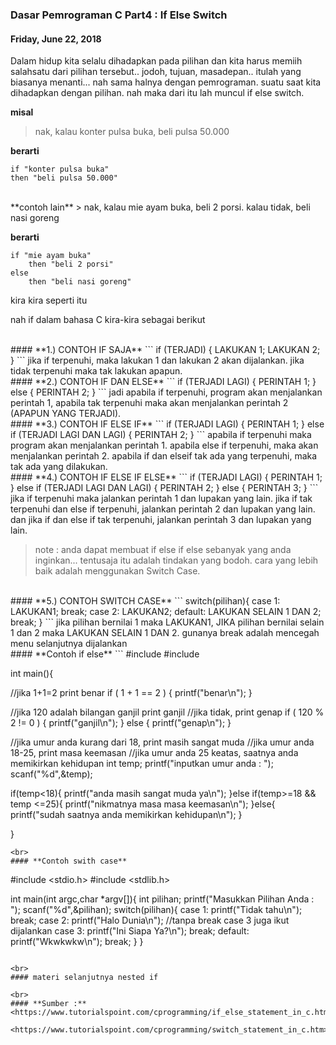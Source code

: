### **Dasar Pemrograman C Part4 : If Else Switch**
#### Friday, June 22, 2018

Dalam hidup kita selalu dihadapkan pada pilihan dan kita harus memiih 
salahsatu dari pilihan tersebut.. jodoh, tujuan, masadepan.. itulah 
yang biasanya menanti... nah sama halnya dengan pemrograman. suatu 
saat kita dihadapkan dengan pilihan. nah maka dari itu lah muncul 
if else switch.

**misal**
> nak, kalau konter pulsa buka, beli pulsa 50.000

**berarti**
```
if "konter pulsa buka"
then "beli pulsa 50.000"
```

<br>
**contoh lain**
> nak, kalau mie ayam buka, beli 2 porsi. kalau tidak, beli nasi goreng

**berarti**
```
if "mie ayam buka"
	then "beli 2 porsi"
else
	then "beli nasi goreng"
```

kira kira seperti itu

nah if dalam bahasa C kira-kira sebagai berikut

<br>
#### **1.) CONTOH IF SAJA**
```
if (TERJADI)
{
      LAKUKAN 1;
      LAKUKAN 2;
}
```
jika if terpenuhi, maka lakukan 1 dan lakukan 2 akan dijalankan. 
jika tidak terpenuhi maka tak lakukan apapun.

<br>
#### **2.) CONTOH IF DAN ELSE**
```
if (TERJADI LAGI)
{
      PERINTAH 1;
}
else
{
      PERINTAH 2;
}
```
jadi apabila if terpenuhi, program akan menjalankan perintah 1, 
apabila tak terpenuhi maka akan menjalankan perintah 2 
(APAPUN YANG TERJADI).

<br>
#### **3.) CONTOH IF ELSE IF**
```
if (TERJADI LAGI)
{
      PERINTAH 1;
}
else if (TERJADI LAGI DAN LAGI)
{
      PERINTAH 2;
}
```
apabila if terpenuhi maka program akan menjalankan perintah 1. 
apabila else if terpenuhi, maka akan menjalankan perintah 2. 
apabila if dan elseif tak ada yang terpenuhi, maka tak ada 
yang dilakukan.

<br>
#### **4.) CONTOH IF ELSE IF ELSE**
```
if (TERJADI LAGI)
{
      PERINTAH 1;
}
else if (TERJADI LAGI DAN LAGI)
{
      PERINTAH 2;
}
else
{
      PERINTAH 3;
}
```
jika if terpenuhi maka jalankan perintah 1 dan lupakan yang lain. 
jika if tak terpenuhi dan else if terpenuhi, jalankan perintah 2 
dan lupakan yang lain. dan jika if dan else if tak terpenuhi, 
jalankan perintah 3 dan lupakan yang lain.

> note : anda dapat membuat if else if else sebanyak yang anda 
inginkan... tentusaja itu adalah tindakan yang bodoh. cara yang 
lebih baik adalah menggunakan Switch Case.

<br>
#### **5.) CONTOH SWITCH CASE**
```
switch(pilihan){
      case 1:
            LAKUKAN1;
            break;
      case 2:
            LAKUKAN2;
      default:
            LAKUKAN SELAIN 1 DAN 2;
            break;
}
```
jika pilihan bernilai 1 maka LAKUKAN1, JIKA pilihan bernilai selain 
1 dan 2 maka LAKUKAN SELAIN 1 DAN 2. gunanya break adalah mencegah 
menu selanjutnya dijalankan

<br>
#### **Contoh if else**
```
#include <stdio.h>
#include <stdlib.h>

int main(){

//jika 1+1=2 print benar
if ( 1 + 1 == 2 )
{
    printf("benar\n");
}

//jika 120 adalah bilangan ganjil print ganjil
//jika tidak, print genap
if ( 120 % 2 != 0 )
{
    printf("ganjil\n");
}
else
{
    printf("genap\n");
}

//jika umur anda kurang dari 18, print masih sangat muda
//jika umur anda 18-25, print masa keemasan
//jika umur anda 25 keatas, saatnya anda memikirkan kehidupan
int temp;
printf("inputkan umur anda : ");
scanf("%d",&temp);

if(temp<18){
    printf("anda masih sangat muda ya\n");
}else if(temp>=18 && temp <=25){
    printf("nikmatnya masa masa keemasan\n");
}else{
    printf("sudah saatnya anda memikirkan kehidupan\n");
}

}
```
<br>
#### **Contoh swith case**
```
#include <stdio.h>
#include <stdlib.h>

int main(int argc,char *argv[]){
        int pilihan;
        printf("Masukkan Pilihan Anda : ");
        scanf("%d",&pilihan);
        switch(pilihan){
        case 1:
                printf("Tidak tahu\n");
                break;
        case 2:
                printf("Halo Dunia\n");
                //tanpa break case 3 juga ikut dijalankan
        case 3:
                printf("Ini Siapa Ya?\n");
                break;
        default:
                printf("Wkwkwkw\n");
                break;
        }
}
```

<br>
#### materi selanjutnya nested if

<br>
#### **Sumber :**
<https://www.tutorialspoint.com/cprogramming/if_else_statement_in_c.htm>

<https://www.tutorialspoint.com/cprogramming/switch_statement_in_c.htm>
